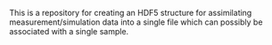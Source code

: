 This is a repository for creating an HDF5 structure for assimilating measurement/simulation data into a single file 
which can possibly be associated with a single sample.
